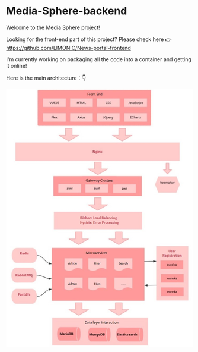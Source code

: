 # Media-Sphere-backend
Welcome to the Media Sphere project! 

Looking for the front-end part of this project? Please check here 👉 https://github.com/LIMONIC/News-portal-frontend

I'm currently working on packaging all the code into a container and getting it online!

Here is the main architecture：👇

![Project-Architecture-Diagram](https://github.com/LIMONIC/News-portal/blob/main/resources/Project-Architecture-Diagram.jpg?raw=true)
